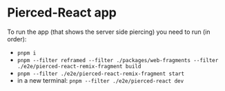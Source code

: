 # Pierced-React app

To run the app (that shows the server side piercing) you need to run (in order):
 - `pnpm i`
 - `pnpm --filter reframed --filter ./packages/web-fragments --filter ./e2e/pierced-react-remix-fragment build`
 - `pnpm --filter ./e2e/pierced-react-remix-fragment start`
 - in a new terminal: `pnpm --filter ./e2e/pierced-react dev`
